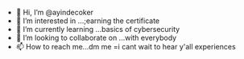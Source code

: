 - 👋 Hi, I’m @ayindecoker
- 👀 I’m interested in ...;earning the certificate
- 🌱 I’m currently learning ...basics of cybersecurity
- 💞️ I’m looking to collaborate on ...with everybody 
- 📫 How to reach me...dm me
=i cant wait to hear y'all experiences 
<!---
ayindecoker/ayindecoker is a ✨ special ✨ repository because its `README.md` (this file) appears on your GitHub profile.
You can click the Preview link to take a look at your changes.
--->

